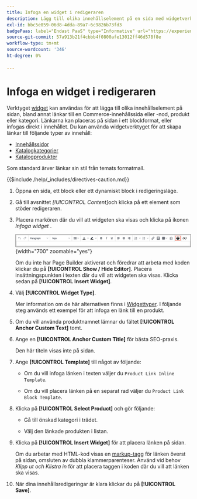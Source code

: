 ```yaml
---
title: Infoga en widget i redigeraren
description: Lägg till olika innehållselement på en sida med widgetverktyget i WYSIWYG Editor.
exl-id: bbc5e059-06d8-4dda-89a7-6c9826b73fd3
badgePaas: label="Endast PaaS" type="Informative" url="https://experienceleague.adobe.com/sv/docs/commerce/user-guides/product-solutions" tooltip="Gäller endast Adobe Commerce i molnprojekt (Adobe-hanterad PaaS-infrastruktur) och lokala projekt."
source-git-commit: 57a913b21f4cbbb4f0800afe13012ff46d578f8e
workflow-type: tm+mt
source-wordcount: '346'
ht-degree: 0%

---
```


# Infoga en widget i redigeraren

Verktyget [widget](widget-create.md) kan användas för att lägga till olika innehållselement på sidan, bland annat länkar till en Commerce-innehållssida eller -nod, produkt eller kategori. Länkarna kan placeras på sidan i ett blockformat, eller infogas direkt i innehållet. Du kan använda widgetverktyget för att skapa länkar till följande typer av innehåll:

- [Innehållssidor](pages.md)
- [Katalogkategorier](../catalog/categories.md)
- [Katalogprodukter](../catalog/product-create.md)

Som standard ärver länkar sin stil från temats formatmall.

{{$include /help/_includes/directives-caution.md}}

1. Öppna en sida, ett block eller ett dynamiskt block i redigeringsläge.

1. Gå till avsnittet _[!UICONTROL Content]_&#x200B;och klicka på ett element som stöder redigeraren.

1. Placera markören där du vill att widgeten ska visas och klicka på ikonen _Infoga widget_ .

   ![Verktygsfältet för redigeraren - Infoga widget](./assets/editor-toolbar-widget-button.png){width="700" zoomable="yes"}

   Om du inte har Page Builder aktiverat och föredrar att arbeta med koden klickar du på **[!UICONTROL Show / Hide Editor]**. Placera insättningspunkten i texten där du vill att widgeten ska visas. Klicka sedan på **[!UICONTROL Insert Widget]**.

1. Välj **[!UICONTROL Widget Type]**.

   Mer information om de här alternativen finns i [Widgettyper](widgets.md#widget-types). I följande steg används ett exempel för att infoga en länk till en produkt.

1. Om du vill använda produktnamnet lämnar du fältet **[!UICONTROL Anchor Custom Text]** tomt.

1. Ange en **[!UICONTROL Anchor Custom Title]** för bästa SEO-praxis.

   Den här titeln visas inte på sidan.

1. Ange **[!UICONTROL Template]** till något av följande:

   - Om du vill infoga länken i texten väljer du `Product Link Inline Template`.

   - Om du vill placera länken på en separat rad väljer du `Product Link Block Template`.

1. Klicka på **[!UICONTROL Select Product]** och gör följande:

   - Gå till önskad kategori i trädet.

   - Välj den länkade produkten i listan.

1. Klicka på **[!UICONTROL Insert Widget]** för att placera länken på sidan.

   Om du arbetar med HTML-kod visas en [markup-tagg](../systems/markup-tags.md) för länken överst på sidan, omsluten av dubbla klammerparenteser. Använd vid behov _Klipp ut och Klistra in_ för att placera taggen i koden där du vill att länken ska visas.

1. När dina innehållsredigeringar är klara klickar du på **[!UICONTROL Save]**.
